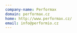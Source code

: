```yaml
---
company-name: Performax
domain: performax.cz
home: http://www.performax.cz/
email: info@performio.cz
---
```




